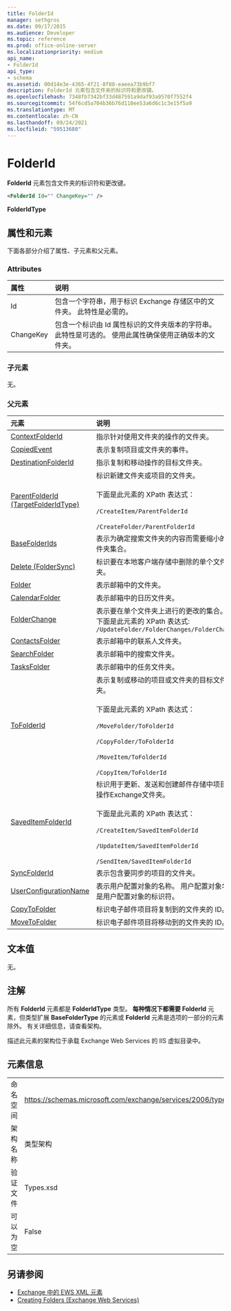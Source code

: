 ```yaml
---
title: FolderId
manager: sethgros
ms.date: 09/17/2015
ms.audience: Developer
ms.topic: reference
ms.prod: office-online-server
ms.localizationpriority: medium
api_name:
- FolderId
api_type:
- schema
ms.assetid: 00d14e3e-4365-4f21-8f88-eaeea73b9bf7
description: FolderId 元素包含文件夹的标识符和更改键。
ms.openlocfilehash: 7348fb7342bf33d487591a9daf93a9570f7552f4
ms.sourcegitcommit: 54f6cd5a704b36b76d110ee53a6d6c1c3e15f5a9
ms.translationtype: MT
ms.contentlocale: zh-CN
ms.lasthandoff: 09/24/2021
ms.locfileid: "59513680"
---
```

# <a name="folderid"></a>FolderId

**FolderId** 元素包含文件夹的标识符和更改键。 
  
```XML
<FolderId Id="" ChangeKey="" />
```

 **FolderIdType**
## <a name="attributes-and-elements"></a>属性和元素

下面各部分介绍了属性、子元素和父元素。
  
### <a name="attributes"></a>Attributes

|**属性**|**说明**|
|:-----|:-----|
|Id  <br/> |包含一个字符串，用于标识 Exchange 存储区中的文件夹。 此特性是必需的。  <br/> |
|ChangeKey  <br/> |包含一个标识由 Id 属性标识的文件夹版本的字符串。 此特性是可选的。 使用此属性确保使用正确版本的文件夹。  <br/> |
   
### <a name="child-elements"></a>子元素

无。
  
### <a name="parent-elements"></a>父元素

|**元素**|**说明**|
|:-----|:-----|
|[ContextFolderId](contextfolderid.md) <br/> |指示针对使用文件夹的操作的文件夹。  <br/> |
|[CopiedEvent](copiedevent.md) <br/> |表示复制项目或文件夹的事件。  <br/> |
|[DestinationFolderId](destinationfolderid.md) <br/> |指示复制和移动操作的目标文件夹。  <br/> |
|[ParentFolderId (TargetFolderIdType)](parentfolderid-targetfolderidtype.md) <br/> | 标识新建文件夹或项目的文件夹。  <br/><br/>  下面是此元素的 XPath 表达式：<br/>  <br/> `/CreateItem/ParentFolderId` <br/><br/>  `/CreateFolder/ParentFolderId` <br/> |
|[BaseFolderIds](basefolderids.md) <br/> |表示为确定搜索文件夹的内容而需要缩小的文件夹集合。  <br/> |
|[Delete (FolderSync)](delete-foldersync.md) <br/> |标识要在本地客户端存储中删除的单个文件夹。  <br/> |
|[Folder](folder.md) <br/> |表示邮箱中的文件夹。  <br/> |
|[CalendarFolder](calendarfolder.md) <br/> |表示邮箱中的日历文件夹。  <br/> |
|[FolderChange](folderchange.md) <br/> |表示要在单个文件夹上进行的更改的集合。  <br/> 下面是此元素的 XPath 表达式:  `/UpdateFolder/FolderChanges/FolderChange` <br/> |
|[ContactsFolder](contactsfolder.md) <br/> |表示邮箱中的联系人文件夹。  <br/> |
|[SearchFolder](searchfolder.md) <br/> |表示邮箱中的搜索文件夹。  <br/> |
|[TasksFolder](tasksfolder.md) <br/> |表示邮箱中的任务文件夹。  <br/> |
|[ToFolderId](tofolderid.md) <br/> | 表示复制或移动的项目或文件夹的目标文件夹。 <br/> <br/>  下面是此元素的 XPath 表达式： <br/> <br/>  `/MoveFolder/ToFolderId` <br/> <br/> `/CopyFolder/ToFolderId` <br/> <br/> `/MoveItem/ToFolderId`<br/> <br/>  `/CopyItem/ToFolderId` <br/> |
|[SavedItemFolderId](saveditemfolderid.md) <br/> | 标识用于更新、发送和创建邮件存储中项目的操作Exchange文件夹。  <br/><br/>  下面是此元素的 XPath 表达式： <br/> <br/>  `/CreateItem/SavedItemFolderId` <br/><br/>  `/UpdateItem/SavedItemFolderId` <br/><br/>  `/SendItem/SavedItemFolderId` <br/> |
|[SyncFolderId](syncfolderid.md) <br/> |表示包含要同步的项目的文件夹。  <br/> |
|[UserConfigurationName](userconfigurationname.md) <br/> |表示用户配置对象的名称。 用户配置对象名称是用户配置对象的标识符。  <br/> |
|[CopyToFolder](copytofolder.md) <br/> |标识电子邮件项目将复制到的文件夹的 ID。  <br/> |
|[MoveToFolder](movetofolder.md) <br/> |标识电子邮件项目将移动到的文件夹的 ID。  <br/> |
   
## <a name="text-value"></a>文本值

无。
  
## <a name="remarks"></a>注解

所有 **FolderId** 元素都是 **FolderIdType** 类型。 **每种情况下都需要 FolderId** 元素，但类型扩展 **BaseFolderType** 的元素或 **FolderId** 元素是选项的一部分的元素除外。 有关详细信息，请查看架构。 
  
描述此元素的架构位于承载 Exchange Web Services 的 IIS 虚拟目录中。
  
## <a name="element-information"></a>元素信息

|||
|:-----|:-----|
|命名空间  <br/> |https://schemas.microsoft.com/exchange/services/2006/types  <br/> |
|架构名称  <br/> |类型架构  <br/> |
|验证文件  <br/> |Types.xsd  <br/> |
|可以为空  <br/> |False  <br/> |
   
## <a name="see-also"></a>另请参阅

- [Exchange 中的 EWS XML 元素](ews-xml-elements-in-exchange.md)
- [Creating Folders (Exchange Web Services)](https://msdn.microsoft.com/library/3b15b0ec-8691-45ed-9a24-a91ff732d6cf%28Office.15%29.aspx)

